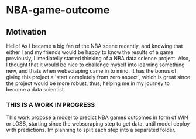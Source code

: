# NBA-game-outcome

## Motivation

Hello! As I became a big fan of the NBA scene recently, and knowing that either I and my friends would be happy to know the results of a game previously,
I imediatelly started thinking of a NBA data science project.
Also, I thought that it would be nice to challenge myself into learning something new, and thats when webscraping came in to mind. It has the bonus of giving this project a 'start completely from zero aspect', which is great since the project would be more robust, thus, helping me in my journey to become a data scientist.




### THIS IS A WORK IN  PROGRESS

This work propose a model to predict NBA games outcomes in form of WIN or LOSS, starting since the webscraping step to get data,
until model deploy with predictions. Im planning to split each step into a separated folder.
